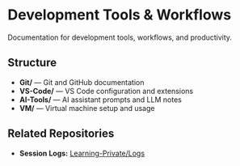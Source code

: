 # Development Tools & Workflows

Documentation for development tools, workflows, and productivity.

## Structure

- **Git/** — Git and GitHub documentation
- **VS-Code/** — VS Code configuration and extensions
- **AI-Tools/** — AI assistant prompts and LLM notes
- **VM/** — Virtual machine setup and usage

## Related Repositories

- **Session Logs:** [Learning-Private/Logs](../Learning-Private/Logs/)
